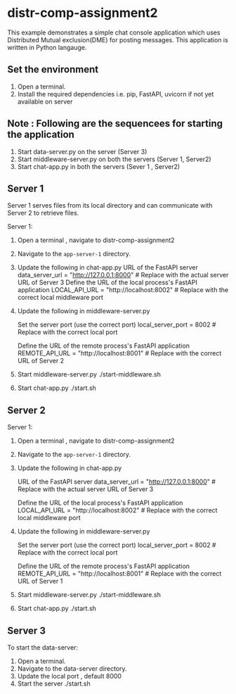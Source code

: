 # distr-comp-assignment2

This example demonstrates a simple chat console application which uses Distributed Mutual exclusion(DME) for posting messages.
This application is written in Python langauge.

## Set the environment 
1. Open a terminal.
2. Install the required dependencies i.e. pip, FastAPI, uvicorn if not yet available on server


## Note : Following are the sequencees for starting the application

 1. Start data-server.py on the server (Server 3)
 2. Start middleware-server.py on both the servers (Server 1, Server2)
 3. Start chat-app.py in both the servers (Sever 1 , Server2)

## Server 1

Server 1 serves files from its local directory and can communicate with Server 2 to retrieve files.

Server 1:
1. Open a terminal , navigate to distr-comp-assignment2
2. Navigate to the `app-server-1` directory.
3. Update the following  in chat-app.py
    URL of the FastAPI server
    data_server_url = "http://127.0.0.1:8000"  # Replace with the actual server URL of Server 3
    Define the URL of the local process's FastAPI application
    LOCAL_API_URL = "http://localhost:8002"  # Replace with the correct local middleware port

4. Update the following  in middleware-server.py
   
     Set the server port (use the correct port)
     local_server_port = 8002 # Replace with the correct local port

     Define the URL of the remote process's FastAPI application
     REMOTE_API_URL = "http://localhost:8001"  # Replace with the correct URL of Server 2

3. Start middleware-server.py 
   ./start-middleware.sh

4. Start chat-app.py 
   ./start.sh
   

## Server 2
Server 1:
1. Open a terminal , navigate to distr-comp-assignment2
2. Navigate to the `app-server-1` directory.
3. Update the following  in chat-app.py

    URL of the FastAPI server
    data_server_url = "http://127.0.0.1:8000"  # Replace with the actual server URL of Server 3 

    Define the URL of the local process's FastAPI application
    LOCAL_API_URL = "http://localhost:8002"   # Replace with the correct local middleware port

4. Update the following  in middleware-server.py
   
    Set the server port (use the correct port)
    local_server_port = 8002 # Replace with the correct local port

    Define the URL of the remote process's FastAPI application
    REMOTE_API_URL = "http://localhost:8001"  # Replace with the correct URL of Server 1

3. Start middleware-server.py 
   ./start-middleware.sh

4. Start chat-app.py 
   ./start.sh

## Server 3

To start the data-server:

1. Open a terminal.
2. Navigate to the data-server directory.
3. Update the local port , default 8000
4. Start the server 
   ./start.sh

